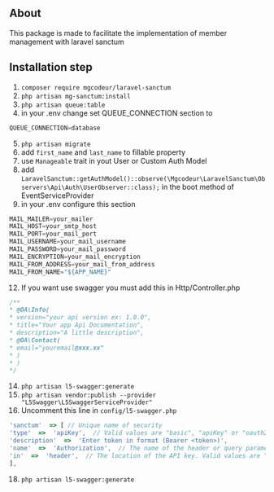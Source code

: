 ## About
This package is made to facilitate the implementation of member management with laravel sanctum

## Installation step

 1. `composer require mgcodeur/laravel-sanctum`
 2. `php artisan mg-sanctum:install` 
 3. `php artisan queue:table`
 4. in your .env change set QUEUE_CONNECTION section to
```javascript
QUEUE_CONNECTION=database
```
 5. `php artisan migrate`
 6. add `first_name` and `last_name` to fillable property
 7. use `Manageable` trait in yout User or Custom Auth Model
 8. add `LaravelSanctum::getAuthModel()::observe(\Mgcodeur\LaravelSanctum\Observers\Api\Auth\UserObserver::class);` in the boot method of EventServiceProvider
 9. in your .env configure this section
```javascript
MAIL_MAILER=your_mailer
MAIL_HOST=your_smtp_host
MAIL_PORT=your_mail_port
MAIL_USERNAME=your_mail_username
MAIL_PASSWORD=your_mail_password
MAIL_ENCRYPTION=your_mail_encryption
MAIL_FROM_ADDRESS=your_mail_from_address
MAIL_FROM_NAME="${APP_NAME}"
```
 12.  If you want use swagger you must add this in Http/Controller.php
 ```javascript
 /**
* @OA\Info(
* version="your api version ex: 1.0.0",
* title="Your app Api Documentation",
* description="A little description",
* @OA\Contact(
* email="youremail@xxx.xx"
* )
* )
*/
```
 14. `php artisan l5-swagger:generate`
 15. `php artisan vendor:publish --provider "L5Swagger\L5SwaggerServiceProvider"`
 16. Uncomment this line in `config/l5-swagger.php`
````javascript
'sanctum'  => [ // Unique name of security
'type'  =>  'apiKey',  // Valid values are "basic", "apiKey" or "oauth2".
'description'  =>  'Enter token in format (Bearer <token>)',
'name'  =>  'Authorization',  // The name of the header or query parameter to be used.
'in'  =>  'header',  // The location of the API key. Valid values are "query" or "header".
],
````
 18. `php artisan l5-swagger:generate`
